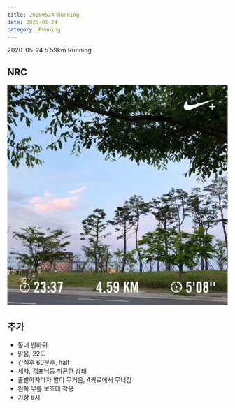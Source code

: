 ```yaml
---
title: 20200524 Running 
date: 2020-05-24
category: Running
---
```


2020-05-24  5.59km Running

## NRC

![20200524](/img/20200524.jpg)

## 추가

*   동네 반바퀴
*   맑음, 22도
*   간식후 60분후, half
*   세차, 캠프닉등 피곤한 상태
*   출발하자마자 발이 무거움, 4키로에서 무너짐
*   왼쪽 무릎 보호대 착용
*   기상 6시
